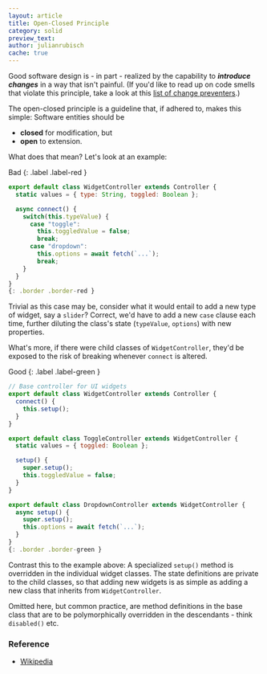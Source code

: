 ```yaml
---
layout: article
title: Open-Closed Principle
category: solid
preview_text: 
author: julianrubisch
cache: true
---
```


Good software design is - in part - realized by the capability to _**introduce changes**_ in a way that isn't painful. (If you'd like to read up on code smells that violate this principle, take a look at this [list of change preventers](https://refactoring.guru/refactoring/smells/change-preventers).)

The open-closed principle is a guideline that, if adhered to, makes this simple: Software entities should be

- **closed** for modification, but
- **open** to extension.

What does that mean? Let's look at an example:

Bad
{: .label .label-red }

```js
export default class WidgetController extends Controller {
  static values = { type: String, toggled: Boolean };

  async connect() {
    switch(this.typeValue) {
      case "toggle":
        this.toggledValue = false;
        break;
      case "dropdown":
        this.options = await fetch(`...`);
        break;
    }
  }
}
{: .border .border-red }
```

Trivial as this case may be, consider what it would entail to add a new type of widget, say a `slider`? Correct, we'd have to add a new `case` clause each time, further diluting the class's state (`typeValue`, `options`) with new properties.

What's more, if there were child classes of `WidgetController`, they'd be exposed to the risk of breaking whenever `connect` is altered.

Good
{: .label .label-green }

```js
// Base controller for UI widgets
export default class WidgetController extends Controller {
  connect() {
    this.setup();
  }
}

export default class ToggleController extends WidgetController {
  static values = { toggled: Boolean };

  setup() {
    super.setup();
    this.toggledValue = false;
  }
}

export default class DropdownController extends WidgetController {
  async setup() {
    super.setup();
    this.options = await fetch(`...`);
  }
}
{: .border .border-green }
```

Contrast this to the example above: A specialized `setup()` method is overridden in the individual widget classes. The state definitions are private to the child classes, so that adding new widgets is as simple as adding a new class that inherits from `WidgetController`.

Omitted here, but common practice, are method definitions in the base class that are to be polymorphically overridden in the descendants - think `disabled()` etc.

### Reference
- [Wikipedia](https://en.m.wikipedia.org/wiki/Open%E2%80%93closed_principle)
